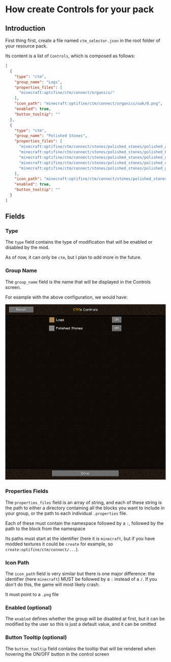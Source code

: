 # How create Controls for your pack

## Introduction

First thing first, create a file named `ctm_selector.json` in the root folder of your resource pack.

Its content is a list of `Controls`, which is composed as follows:

```json
[
  {
    "type": "ctm",
    "group_name": "Logs",
    "properties_files": [
      "minecraft:optifine/ctm/connect/organics/"
    ],
    "icon_path": "minecraft:optifine/ctm/connect/organics/oak/0.png",
    "enabled": true,
    "button_tooltip": ""
  },
  {
    "type": "ctm",
    "group_name": "Polished Stones",
    "properties_files": [
      "minecraft:optifine/ctm/connect/stones/polished_stones/polished_andesite.properties",
      "minecraft:optifine/ctm/connect/stones/polished_stones/polished_blackstone.properties",
      "minecraft:optifine/ctm/connect/stones/polished_stones/polished_deepslate.properties",
      "minecraft:optifine/ctm/connect/stones/polished_stones/polished_diorite.properties",
      "minecraft:optifine/ctm/connect/stones/polished_stones/polished_granite.properties"
    ],
    "icon_path": "minecraft:optifine/ctm/connect/stones/polished_stones/0.png",
    "enabled": true,
    "button_tooltip": ""
  }
]
```

## Fields

### Type

The `type` field contains the type of modification that will be enabled or disabled by the mod.

As of now, it can only be `ctm`, but I plan to add more in the future.

### Group Name

The `group_name` field is the name that will be displayed in the Controls screen.

For example with the above configuration, we would have:

![group_name_ex](https://github.com/Aeldit/Aeldit/blob/main/ctm_selector/group_name_ex.png?raw=true)

### Properties Fields

The `properties_files` field is an array of string, and each of these string is the path to either a directory
containing all the blocks you want to include in your group, or the path to each individual `.properties` file.

Each of these must contain the namespace followed by a `:`, followed by the path to the block from the namespace

Its paths must start at the identifier (here it is `minecraft`, but if you have modded
textures it could be `create` for example, so `create:optifine/ctm/connect/...`).

### Icon Path

The `icon_path` field is very similar but there is one major difference: the identifier (here `minecraft`) MUST be
followed by a `:` instead of a `/`. If you don't do this, the game will most likely crash.

It must point to a `.png` file

### Enabled (optional)

The `enabled` defines whether the group will be disabled at first, but it can be modified by the user so this is just a
default value, and it can be omitted

### Button Tooltip (optional)

The `button_tooltip` field contains the tooltip that will be rendered when hovering the ON/OFF button in the control
screen
